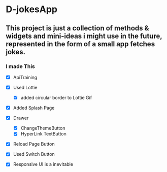 # D-jokesApp

## This project is just a collection of methods & widgets and mini-ideas i might use in the future, represented in the form of a small app fetches jokes.




### I made This 
- [x]  ApiTraining
- [x]  Used Lottie
     - [x]  added circular border to Lottie Gif
- [x]  Added Splash Page
- [x]  Drawer 
    - [x] ChangeThemeButton
    - [x]  HyperLink TextButton
-  [x] Reload Page Button
- [x]  Used Switch Button
- [x]  Responsive UI is a inevitable
          


